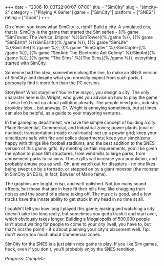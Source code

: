 +++
date = "2006-10-03T22:00:07-07:00"
title = "SimCity"
slug = "simcity-2"
category = ["Playing A Game"]
game = ["SimCity"]
platform = ["SNES"]
rating = ["Good"]
+++

Oh c'mon, you know what SimCity is, right? Build a city. A simulated city, that is. SimCity is the game that started the Sim series - {{% game "SimTower: The Vertical Empire" %}}SimTower{{% /game %}}, {{% game "SimEarth" %}}SimEarth{{% /game %}}, {{% game "SimLife" %}}SimLife{{% /game %}}, {{% game "SimCopter" %}}SimCopter{{% /game %}}, {{% game "SimAnt: The Electronic Ant Colony" %}}SimAnt{{% /game %}}, {{% game "The Sims" %}}The Sims{{% /game %}}, everything started with SimCity.

Someone had the idea, somewhere along the line, to make an SNES version of SimCity: and despite what you normally expect from such ports, I personally find it more fun than the PC version.

Storyline? What storyline? You're the mayor, you design a city. The only character here is Dr. Wright, who gives you advice on how to play the game - I wish he'd shut up about pollution already. The people need jobs, industry provides jobs... but anyway. Dr. Wright is annoying sometimes, but at times can also be helpful, as a guide to your mayoring ventures.

In the gameplay department, we have the simple concept of building a city. Place Residential, Commercial, and Industrial zones; power plants (coal or nuclear); transportation (roads or railroads); set up a power grid; keep your simcitizens safe with fire and police departments; keep your simcitizens happy with things like football stadiums, and the best addition to the SNES version of this game: gifts. By meeting certain requirements, you'll be given the option to place Gift structures, from windmills to large parks, from amusement parks to casinos. These gifts will increase your population, and probably amuse you as well. Oh, and watch out for disasters - no one likes being swept up by a tornado, or stepped on by a giant monster (the monster in SimCity SNES is, in fact, Bowser of Mario fame).

The graphics are bright, crisp, and well-polished. Not too many sound effects, but those that are in here fit their bills fine, like chugging train noises and the sound of a plane taking off. The music is good, and a few tracks have the innate ability to get stuck in my head in no time at all.

I couldn't tell you how long I played this game; making and watching a city doesn't take too long really, but sometimes you gotta trash it and start over, which obviously takes longer. Building a Megalopolis of 500,000 people isn't about waiting for people to come to your city (well, you have to, but that's not the point) - it's about planning your city's placement well. Tip: don't worry too much about Commercial zones.

SimCity for the SNES is a just plain nice game to play. If you like Sim games, heck, even if you don't, you'll probably enjoy the SNES rendition.

<i>Progress: Complete</i>